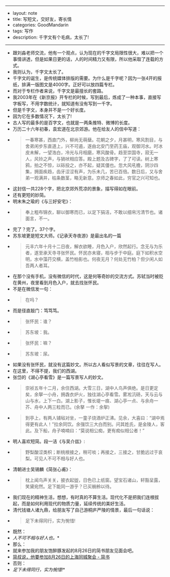 - --
- layout: note
- title: 写短文，交好友，寄长情
- categories: GoodMandarin
- tags: 写作
- description: 千字文有个毛病，太长了!
- --
- 跟刘淼老师交流，他有一个观点，认为现在的千字文局限性很大，难以把一个事情讲透，但是如果日更的话，人的时间精力又有限，所以他采取了连载的方式。
- 我则认为，千字文太长了。
- 千字文的诞生，是传统媒体排版的需要。为什么是千字呢？因为一张4开的报纸，排满一版图文是4000字。正好可以放四篇专栏。
- 而对于专栏作者来说，千字文是最擅长的套路。
- 我2003年在《新京报》开专栏的时候，写到最后，炼成了一种本事，直接写字板写，不用字数统计，就知道有没有写到一千字。
- 但是千字文，本身并不是一个好长度。
- 因为它在多数情况下，太长了!
- 古人写的最多的是百字文，也就是一两条推特、微博的长度。
- 万历二十六年初春，袁宏道在北京郊游。他在给友人的信中写道：
- > 一春寒甚，西直门外，柳尚无萌蘖。花朝之夕，月甚明，寒风割目，与舍弟闲步东直道上，兴不可遏，遂由北安门至药王庙，观御河水。时冰皮未解，一望浩白，冷光与月相磨，寒风酸骨。趋至崇国寺，寂无一人，风铃之声，与猧吠相应答。殿上题及古碑字，了了可读。树上寒鸦，拍之不惊，以砾投之，亦不起，疑其僵也。忽大风吼檐，阴沙四集，拥面疾趋，齿牙涩涩有声，为乐未几，苦已百倍。数日后，又与舍弟一观满井，枯条数茎，略无新意。京师之春如此，穷官之兴可知也。
- 这封信一共228个字，把北京郊外荒凉的景象，描写得如在眼前。
- 还有更短的妙简。
- 明末朱之瑜的《与三好安宅》：
- > 奉上粗布锦衣，聊以御寒而已，以足下狷洁，不敢以细帛污清节也。诸面言，不一。
- 完了？完了。37个字。
- 苏东坡更是短文大师。《记承天寺夜游》是最出名的一篇
- > 元丰六年十月十二日夜，解衣欲睡，月色入户，欣然起行。念无与为乐者，遂至承天寺寻张怀民。怀民亦未寝，相与步于中庭。庭下如积水空明，水中藻荇交横，盖竹柏影也。何夜无月？何处无竹柏？但少闲人如吾两人者耳。
- 在那个没有手机，没有微信的时代，这是何等奇妙的交流方式。苏轼当时被贬在黄州，夜里看到月色入户，就去找张怀民。
- 不是在微信发一句：
- > 在吗？
- 而是径直敲门：笃笃笃。
- > 张怀民：谁？
- > 苏东坡：我。
- > 张怀民：嘛？
- > 苏东坡：尿。
- 如果没有张怀民，就没有这篇妙文。所以古人看似写景的文章，往往在写人。
- 在这里，不得不提，我们的西湖。
- 张岱的《湖心亭看雪》是一篇写景写人的妙文。
- > 崇祯五年十二月，余住西湖。大雪三日，湖中人鸟声俱绝。是日更定矣，余拏一小舟，拥毳衣炉火，独往湖心亭看雪。雾凇沆砀，天与云与山与水，上下一白。湖上影子，惟长堤一痕、湖心亭一点、与余舟一芥、舟中人两三粒而已。(余拏 一作：余挐)
- > 到亭上，有两人铺毡对坐，一童子烧酒炉正沸。见余，大喜曰：“湖中焉得更有此人！”拉余同饮。余强饮三大白而别。问其姓氏，是金陵人，客此。及下船，舟子喃喃曰：“莫说相公痴，更有痴似相公者！”
- 明人喜欢短简。段一洁《与吴介兹》:
- > 野梨酸涩类枳；断桃根接之，稍可啖；再接之，三接之，甘脆远过于哀梨。可见人不可不相与好人也。
- 清朝进士吴锡麟《简张心甫》：
- > 枕上闻鸟声关关，披衣起盥，日色已上纸窗。望宝石诸山，轩豁呈露，笑黛宛然。足下能同一游乎？已买艄舲以待。
- 我们现在的精神生活，想想，有时真的不算生活。现代化不是把我们连根拔起，而是如何利用现代的物质力量，延续传统的美好生活。
- 清代钱塘人诸九鼎，给朋友写了自己游桐庐严陵的情景，最后一句话说：
- > 足下未得同行，实为惋惜!
- 既然：
- *人不可不相与好人也。**
- 那么：
- 就来参加我的朋友饱醉豚发起的8月26日的简书朋友见面会吧。
- [简叔说，他要参加8月26日的上海同城聚会 - 简书](http://www.jianshu.com/p/761e6fdf1c47)
- 否则：
- *足下未得同行，实为惋惜!**

